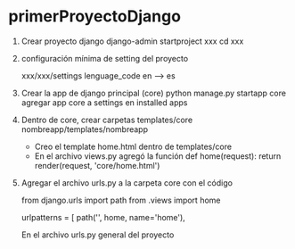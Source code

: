 # primerProyectoDjango

1) Crear proyecto django
    django-admin startproject xxx
    cd xxx

2) configuración mínima de setting del proyecto

    xxx/xxx/settings  lenguage_code en --> es

3) Crear la app de django principal (core)
    python manage.py startapp core  
    agregar app core a settings en installed apps

4) Dentro de core, crear carpetas templates/core
    nombreapp/templates/nombreapp

    - Creo el template  home.html dentro de templates/core
    - En el archivo views.py agregó la función 
        def home(request):
            return render(request, 'core/home.html')

5) Agregar el archivo urls.py a la carpeta core con el código

    from django.urls import path
    from .views import home


    urlpatterns = [
         path('', home, name='home'),

    En el archivo urls.py general del proyecto    

